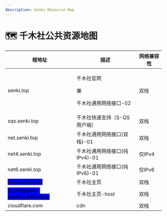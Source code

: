 ```yaml
---
description: Senki-Resource Map
---
```


# 🗺 千木社公共资源地图

| 根地址                                                                       | 描述                                      | 网络兼容性 |
| ------------------------------------------------------------------------- | --------------------------------------- | ----- |
| senki.top                                                                 | <p>千木社官网</p><p>兼</p><p>千木社通用网络接口-02</p> | 双栈    |
| sqs.senki.top                                                             | 千木社快速支持（S-QS用户端）                        | 双栈    |
| net.senki.top                                                             | 千木社通用网络接口(双栈)-01                        | 双栈    |
| net4.senki.top                                                            | 千木社通用网络接口(纯IPv4)-01                     | 仅IPv4 |
| net6.senki.top                                                            | 千木社通用网络接口(纯IPv6)-01                     | 仅IPv6 |
| <mark style="background-color:blue;">www.senki.top</mark>                 | 千木社主页                                   | 双栈    |
| <mark style="background-color:blue;">7a399daefa-hosting.gitbook.io</mark> | 千木社主页-host                              | 双栈    |
| cloudflare.com                                                            | cdn                                     | 双栈    |
